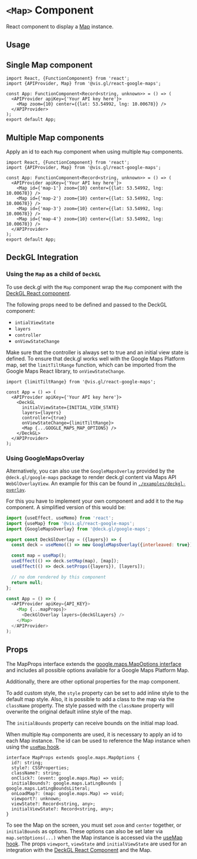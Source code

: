 # `<Map>` Component

React component to display
a [Map](https://developers.google.com/maps/documentation/javascript/reference/map#Map) instance.

## Usage

## Single Map component

```tsx
import React, {FunctionComponent} from 'react';
import {APIProvider, Map} from '@vis.gl/react-google-maps';

const App: FunctionComponent<Record<string, unknown>> = () => (
  <APIProvider apiKey={'Your API key here'}>
    <Map zoom={10} center={{lat: 53.54992, lng: 10.00678}} />
  </APIProvider>
);
export default App;
```

## Multiple Map components

Apply an id to each `Map` component when using multiple `Map` components.

```tsx
import React, {FunctionComponent} from 'react';
import {APIProvider, Map} from '@vis.gl/react-google-maps';

const App: FunctionComponent<Record<string, unknown>> = () => (
  <APIProvider apiKey={'Your API key here'}>
    <Map id={'map-1'} zoom={10} center={{lat: 53.54992, lng: 10.00678}} />
    <Map id={'map-2'} zoom={10} center={{lat: 53.54992, lng: 10.00678}} />
    <Map id={'map-3'} zoom={10} center={{lat: 53.54992, lng: 10.00678}} />
    <Map id={'map-4'} zoom={10} center={{lat: 53.54992, lng: 10.00678}} />
  </APIProvider>
);
export default App;
```

## DeckGL Integration

### Using the `Map` as a child of `DeckGL`

To use deck.gl with the `Map` component wrap the `Map` component with
the [DeckGL React component](https://deck.gl/docs/get-started/using-with-react).

The following props need to be defined and passed to the DeckGL component:

- `intialViewState`
- `layers`
- `controller`
- `onViewStateChange`

Make sure that the controller is always set to true and an initial view state is defined. To ensure that deck.gl works
well with the Google Maps Platform map, set the `limitTiltRange` function, which can be imported from the Google Maps React
library, to `onViewStateChange`.

```tsx
import {limitTiltRange} from '@vis.gl/react-google-maps';

const App = () => (
  <APIProvider apiKey={'Your API key here'}>
    <DeckGL
      initialViewState={INITIAL_VIEW_STATE}
      layers={layers}
      controller={true}
      onViewStateChange={limitTiltRange}>
      <Map {...GOOGLE_MAPS_MAP_OPTIONS} />
    </DeckGL>
  </APIProvider>
);
```

### Using GoogleMapsOverlay

Alternatively, you can also use the `GoogleMapsOverlay` provided by the `@deck.gl/google-maps` package to render deck.gl
content via Maps API `WebGlOverlayView`. An example for this can be found in [`./examples/deckgl-overlay`](https://github.com/visgl/react-google-maps/tree/1a0ac6e13d15ceda5212d310ffc2370ffdd90e65/examples/deckgl-overlay).

For this you have to implement your own component and add it to the `Map` component.
A simplified version of this would be:

```javascript
import {useEffect, useMemo} from 'react';
import {useMap} from '@vis.gl/react-google-maps';
import {GoogleMapsOverlay} from '@deck.gl/google-maps';

export const DeckGlOverlay = ({layers}) => {
  const deck = useMemo(() => new GoogleMapsOverlay({interleaved: true}), []);

  const map = useMap();
  useEffect(() => deck.setMap(map), [map]);
  useEffect(() => deck.setProps({layers}), [layers]);

  // no dom rendered by this component
  return null;
};

const App = () => (
  <APIProvider apiKey={API_KEY}>
    <Map {...mapProps}>
      <DeckGlOverlay layers={deckGlLayers} />
    </Map>
  </APIProvider>
);
```

## Props

The MapProps interface extends
the [google.maps.MapOptions interface](https://developers.google.com/maps/documentation/javascript/reference/map#MapOptions)
and includes all possible options available for a Google Maps Platform Map.

Additionally, there are other optional properties for the map component.

To add custom style, the `style` property can be set to add inline style to the default map style. Also, it is possible
to add a class to the map via the `className` property. The style passed with the `className` property will overwrite
the original default inline style of the map.

The `initialBounds` property can receive bounds on the initial map load.

When multiple `Map` components are used, it is necessary to apply an id to each Map instance. The id can be used to reference the
Map instance when using the [`useMap` hook](../hooks/use-map.md).

```tsx
interface MapProps extends google.maps.MapOptions {
  id?: string;
  style?: CSSProperties;
  className?: string;
  onClick?: (event: google.maps.Map) => void;
  initialBounds?: google.maps.LatLngBounds | google.maps.LatLngBoundsLiteral;
  onLoadMap?: (map: google.maps.Map) => void;
  viewport?: unknown;
  viewState?: Record<string, any>;
  initialViewState?: Record<string, any>;
}
```

To see the Map on the screen, you must set `zoom` and `center` together, or `initialBounds` as options. These
options can also be set later via `map.setOptions(...)` when the Map instance is accessed via
the [useMap hook](../hooks/use-map.md). The props `viewport`, `viewState` and `initialViewState` are used
for an integration with the [DeckGL React Component](https://deck.gl/docs/get-started/using-with-react) and the Map.
